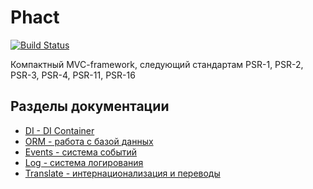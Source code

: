 # Phact

[![Build Status](https://travis-ci.org/phact-cmf/phact.svg?branch=master)](https://travis-ci.org/phact-cmf/phact)

Компактный MVC-framework, следующий стандартам PSR-1, PSR-2, PSR-3, PSR-4, PSR-11, PSR-16

## Разделы документации

* [DI - DI Container](./docs/di.md)
* [ORM - работа с базой данных](./docs/orm.md)
* [Events - система событий](./docs/events.md)
* [Log - система логирования](./docs/log.md)
* [Translate - интернационализация и переводы](./docs/translate.md)